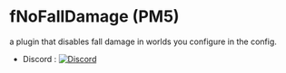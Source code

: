 # fNoFallDamage (PM5)
a plugin that disables fall damage in worlds you configure in the config.

- Discord : [![Discord](https://img.shields.io/discord/1178039721667080213?label=Discord&logo=discord&color=blue)](https://discord.gg/GQAwq5uAwv)
